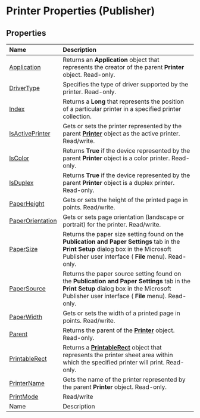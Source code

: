 
# Printer Properties (Publisher)

## Properties



|**Name**|**Description**|
|:-----|:-----|
| [Application](c7eadef4-8206-7e86-b0fe-3c3fe7d07f25.md)|Returns an  **Application** object that represents the creator of the parent **Printer** object. Read-only.|
| [DriverType](99c3b4e5-a55a-0f8d-3767-d035d9d6e4df.md)|Specifies the type of driver supported by the printer. Read-only.|
| [Index](2030a3d4-2e42-679c-6084-7a3959271e58.md)|Returns a  **Long** that represents the position of a particular printer in a specified printer collection.|
| [IsActivePrinter](578fc5d4-2601-66db-cdec-657814756e29.md)|Gets or sets the printer represented by the parent  **[Printer](46f8c6a2-4cf1-bb6a-1214-a751440870f2.md)** object as the active printer. Read/write.|
| [IsColor](ae466c89-8da0-986b-c3f8-b0aea651dffe.md)|Returns  **True** if the device represented by the parent **Printer** object is a color printer. Read-only.|
| [IsDuplex](d39beb76-8a30-5f2d-3f04-016cfac943fa.md)|Returns  **True** if the device represented by the parent **Printer** object is a duplex printer. Read-only.|
| [PaperHeight](2c97adb8-0a24-c375-6105-375b203d5640.md)|Gets or sets the height of the printed page in points. Read/write.|
| [PaperOrientation](f57986b6-e6c4-7a47-af93-56036d667240.md)|Gets or sets page orientation (landscape or portrait) for the printer. Read/write.|
| [PaperSize](fa7962fb-3ca0-470a-2337-3193ed0be2aa.md)|Returns the paper size setting found on the  **Publication and Paper Settings** tab in the **Print Setup** dialog box in the Microsoft Publisher user interface ( **File** menu). Read-only.|
| [PaperSource](3c3f9007-c1ea-6957-6fa5-b34873e0a17f.md)|Returns the paper source setting found on the  **Publication and Paper Settings** tab in the **Print Setup** dialog box in the Microsoft Publisher user interface ( **File** menu). Read-only.|
| [PaperWidth](e2f0392f-56b2-0ccb-c96c-0bccf2bfe0a0.md)|Gets or sets the width of a printed page in points. Read/write.|
| [Parent](4f8994d4-423e-8cc6-fb8f-50c47659e892.md)|Returns the parent of the  **[Printer](46f8c6a2-4cf1-bb6a-1214-a751440870f2.md)** object. Read-only.|
| [PrintableRect](9d5b8264-9213-3d89-0613-421a4872c158.md)|Returns a  **[PrintableRect](fd99e9d4-81d9-63ae-78ca-f7a16b031239.md)** object that represents the printer sheet area within which the specified printer will print. Read-only.|
| [PrinterName](6987b89b-a77e-03c5-bd7e-015510034550.md)|Gets the name of the printer represented by the parent  **Printer** object. Read-only.|
| [PrintMode](47ca11d1-d058-0f4e-dd22-ec452dafaf1a.md)|Read/write|
|Name|Description|
